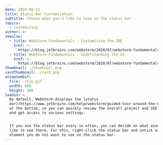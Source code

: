 ```yaml
---
date: 2020-08-13
title: Status Bar Customization
subtitle: Choose what you'd like to have on the status bar.
topics:
  - customizing
author: er
seealso:
  - title: WebStorm Fundamentals - Customizing the IDE
    href: >-
      https://blog.jetbrains.com/webstorm/2020/07/webstorm-fundamentals-customizing-the-ide/
  - title: WebStorm Fundamentals - Understanding the UI
    href: >-
      https://blog.jetbrains.com/webstorm/2020/07/webstorm-fundamentals-understanding-the-ui/
thumbnail: ./thumbnail.png
cardThumbnail: ./card.png
animatedGif:
  file: ./tip.gif
  width: 600
  height: 300
leadin: >
  By default, WebStorm displays the [status
  bar](https://www.jetbrains.com/help/webstorm/guided-tour-around-the-user-interface.html)
  at the bottom, so you can quickly review the overall project and IDE status,
  and get access to various settings. 


  If you use the status bar every so often, you can decide on what exactly you’d
  like to see there. For this, right-click the status bar and untick each
  element you do not want to see on the status bar.
---
```


